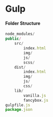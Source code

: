 # Gulp

#### Folder Structure

```javascript
node_modules/
public/
	src/
		index.html
		img/
		js/
		scss/
	dist/
		index.html
		img/
		js/
		css/
	lib/
		vanilla.js
		fancybox.js
gulpfile.js
package.json
```
